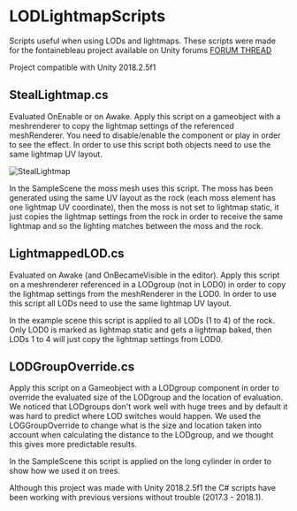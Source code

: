# LODLightmapScripts
Scripts useful when using LODs and lightmaps. These scripts were made for the fontainebleau project available on Unity forums [FORUM THREAD](https://forum.unity.com/threads/photogrammetry-in-unity-making-real-world-objects-into-digital-assets.521946/)


Project compatible with Unity 2018.2.5f1

## StealLightmap.cs
Evaluated OnEnable or on Awake. 
Apply this script on a gameobject with a meshrenderer to copy the lightmap settings of the referenced meshRenderer.
You need to disable/enable the component or play in order to see the effect.
In order to use this script both objects need to use the same lightmap UV layout.

![StealLightmap](https://github.com/laurenth-unity/LODLightmapScripts/blob/master/Images/StealLightmap.gif)

In the SampleScene the moss mesh uses this script. The moss has been generated using the same UV layout as the rock (each moss element has one lightmap UV coordinate), then the moss is not set to lightmap static, it just copies the lightmap settings from the rock in order to receive the same lightmap and so the lighting matches between the moss and the rock.

## LightmappedLOD.cs
Evaluated on Awake (and OnBecameVisible in the editor).
Apply this script on a meshrenderer referenced in a LODgroup (not in LOD0) in order to copy the lightmap settings from the meshRenderer in the LOD0.
In order to use this script all LODs need to use the same lightmap UV layout.

In the example scene this script is applied to all LODs (1 to 4) of the rock. Only LOD0 is marked as lightmap static and gets a lightmap baked, then LODs 1 to 4 will just copy the lightmap settings from LOD0.

## LODGroupOverride.cs
Apply this script on a Gameobject with a LODgroup component in order to override the evaluated size of the LODgroup and the location of evaluation.
We noticed that LODgroups don't work well with huge trees and by default it was hard to predict where LOD switches would happen.
We used the LOGGroupOverride to change what is the size and location taken into account when calculating the distance to the LODgroup, and we thought this gives more predictable results.

In the SampleScene this script is applied on the long cylinder in order to show how we used it on trees.

Although this project was made with Unity 2018.2.5f1 the C# scripts have been working with previous versions without trouble (2017.3 - 2018.1).
